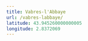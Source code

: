 ```yaml
---
title: Vabres-l'Abbaye
url: /vabres-labbaye/
latitude: 43.945260000000005
longitude: 2.8372069
---
```

